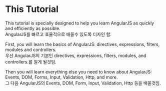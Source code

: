 # This Tutorial
This tutorial is specially designed to help you learn AngularJS as quickly and efficiently as possible.  
AngularJS를 빠르고 효율적으로 배울수 있도록 디자인 함.  
  
First, you will learn the basics of AngularJS: directives, expressions, filters, modules and controllers.  
우선 AngularJS의 기본인 directives, expressions, filters, modules, and controllers.를 알게 될것임.  
  
Then you will learn everything else you need to know about AngularJS:  
Events, DOM, Forms, Input, Validation, Http, and more.  
그 다음 AngularJS의 Events, DOM, Form, Input, Validation, Http 등을 배울것임.